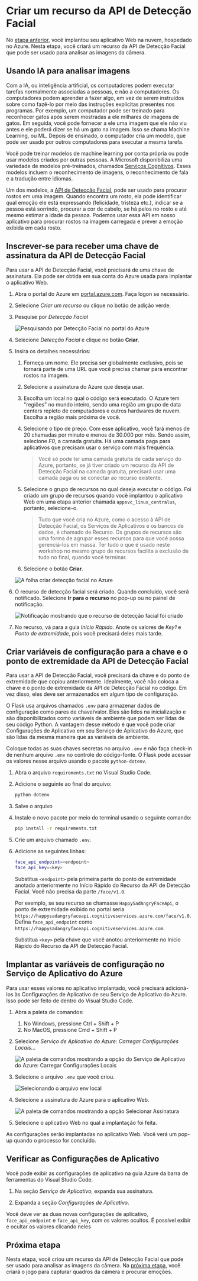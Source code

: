 # <a name="create-a-face-api-resource"></a>Criar um recurso da API de Detecção Facial

No [etapa anterior](./DeployTheWebAppToTheCloud.md), você implantou seu aplicativo Web na nuvem, hospedado no Azure. Nesta etapa, você criará um recurso da API de Detecção Facial que pode ser usado para analisar as imagens da câmera.

## <a name="using-ai-to-analyze-images"></a>Usando IA para analisar imagens

Com a IA, ou inteligência artificial, os computadores podem executar tarefas normalmente associadas a pessoas, e não a computadores. Os computadores podem aprender a fazer algo, em vez de serem instruídos sobre como fazê-lo por meio das instruções explícitas presentes nos programas. Por exemplo, um computador pode ser treinado para reconhecer gatos após serem mostradas a ele milhares de imagens de gatos. Em seguida, você pode fornecer a ele uma imagem que ele não viu antes e ele poderá dizer se há um gato na imagem. Isso se chama Machine Learning, ou ML. Depois de ensinado, o computador cria um modelo, que pode ser usado por outros computadores para executar a mesma tarefa.

Você pode treinar modelos de machine learning por conta própria ou pode usar modelos criados por outras pessoas. A Microsoft disponibiliza uma variedade de modelos pré-treinados, chamados [Serviços Cognitivos](https://azure.microsoft.com/services/cognitive-services/?WT.mc_id=hackwithazure-hackathon-cxa). Esses modelos incluem o reconhecimento de imagens, o reconhecimento de fala e a tradução entre idiomas.

Um dos modelos, a [API de Detecção Facial](https://azure.microsoft.com/services/cognitive-services/face/?WT.mc_id=hackwithazure-hackathon-cxa), pode ser usado para procurar rostos em uma imagem. Quando encontra um rosto, ela pode identificar qual emoção ele está expressando (felicidade, tristeza etc.), indicar se a pessoa está sorrindo, procurar a cor de cabelo, se há pelos no rosto e até mesmo estimar a idade da pessoa. Podemos usar essa API em nosso aplicativo para procurar rostos na imagem carregada e prever a emoção exibida em cada rosto.

## <a name="sign-up-for-a-face-api-subscription-key"></a>Inscrever-se para receber uma chave de assinatura da API de Detecção Facial

Para usar a API de Detecção Facial, você precisará de uma chave de assinatura. Ela pode ser obtida em sua conta do Azure usada para implantar o aplicativo Web.

1. Abra o portal do Azure em [portal.azure.com](https://portal.azure.com/?WT.mc_id=hackwithazure-hackathon-cxa). Faça logon se necessário.

1. Selecione *Criar um recurso* ou clique no botão de adição verde.

1. Pesquise por *Detecção Facial*
  
   ![Pesquisando por Detecção Facial no portal do Azure](../images/SelectFaceInAzure.png)

1. Selecione *Detecção Facial* e clique no botão **Criar**.

1. Insira os detalhes necessários:

   1. Forneça um nome. Ele precisa ser globalmente exclusivo, pois se tornará parte de uma URL que você precisa chamar para encontrar rostos na imagem.

   1. Selecione a assinatura do Azure que deseja usar.

   1. Escolha um local no qual o código será executado. O Azure tem "regiões" no mundo inteiro, sendo uma região um grupo de data centers repleto de computadores e outros hardwares de nuvem. Escolha a região mais próxima de você.

   1. Selecione o tipo de preço. Com esse aplicativo, você fará menos de 20 chamadas por minuto e menos de 30.000 por mês. Sendo assim, selecione *F0*, a camada gratuita. Há uma camada paga para aplicativos que precisam usar o serviço com mais frequência.

      > Você só pode ter uma camada gratuita de cada serviço do Azure, portanto, se já tiver criado um recurso da API de Detecção Facial na camada gratuita, precisará usar uma camada paga ou se conectar ao recurso existente.

   1. Selecione o grupo de recursos no qual deseja executar o código. Foi criado um grupo de recursos quando você implantou o aplicativo Web em uma etapa anterior chamada `appsvc_linux_centralus`, portanto, selecione-o.

      > Tudo que você cria no Azure, como o acesso à API de Detecção Facial, os Serviços de Aplicativos e os bancos de dados, é chamado de Recurso. Os grupos de recursos são uma forma de agrupar esses recursos para que você possa gerenciá-los em massa. Ter tudo o que é usado neste workshop no mesmo grupo de recursos facilita a exclusão de tudo no final, quando você terminar.

   1. Selecione o botão **Criar**.

   ![A folha criar detecção facial no Azure](../images/CreateFaceAzure.png)

1. O recurso de detecção facial será criado. Quando concluído, você será notificado. Selecione **Ir para o recurso** no pop-up ou no painel de notificação.
  
   ![Notificação mostrando que o recurso de detecção facial foi criado](../images/FaceCreated.png)

1. No recurso, vá para a guia *Início Rápido*. Anote os valores de *Key1* e *Ponto de extremidade*, pois você precisará deles mais tarde.

## <a name="create-configuration-variables-for-the-face-api-key-and-endpoint"></a>Criar variáveis de configuração para a chave e o ponto de extremidade da API de Detecção Facial

Para usar a API de Detecção Facial, você precisará da chave e do ponto de extremidade que copiou anteriormente. Idealmente, você não coloca a chave e o ponto de extremidade da API de Detecção Facial no código. Em vez disso, eles deve ser armazenados em algum tipo de configuração.

O Flask usa arquivos chamados `.env` para armazenar dados de configuração como pares de chave/valor. Eles são lidos na inicialização e são disponibilizados como variáveis de ambiente que podem ser lidas de seu código Python. A vantagem desse método é que você pode criar Configurações de Aplicativo em seu Serviço de Aplicativo do Azure, que são lidas da mesma maneira que as variáveis de ambiente.

Coloque todas as suas chaves secretas no arquivo `.env` e não faça check-in de nenhum arquivo `.env` no controle do código-fonte. O Flask pode acessar os valores nesse arquivo usando o pacote `python-dotenv`.

1. Abra o arquivo `requirements.txt` no Visual Studio Code.

1. Adicione o seguinte ao final do arquivo:

    ```python
    python-dotenv
    ```

1. Salve o arquivo

1. Instale o novo pacote por meio do terminal usando o seguinte comando:
  
    ```sh
    pip install -r requirements.txt
    ```

1. Crie um arquivo chamado `.env`.

1. Adicione as seguintes linhas:

   ```sh
   face_api_endpoint=<endpoint>
   face_api_key=<key>
   ```

   Substitua `<endpoint>` pela primeira parte do ponto de extremidade anotado anteriormente no Início Rápido do Recurso da API de Detecção Facial. Você não precisa da parte `/face/v1.0`.

   Por exemplo, se seu recurso se chamasse `HappySadAngryFaceApi`, o ponto de extremidade exibido no portal seria `https://happysadangryfaceapi.cognitiveservices.azure.com/face/v1.0`. Defina `face_api_endpoint` como `https://happysadangryfaceapi.cognitiveservices.azure.com`.

   Substitua `<key>` pela chave que você anotou anteriormente no Início Rápido do Recurso da API de Detecção Facial.

## <a name="deploy-the-configuration-variables-to-azure-app-service"></a>Implantar as variáveis de configuração no Serviço de Aplicativo do Azure

Para usar esses valores no aplicativo implantado, você precisará adicioná-los às Configurações de Aplicativo de seu Serviço de Aplicativo do Azure. Isso pode ser feito de dentro do Visual Studio Code.

1. Abra a paleta de comandos:
   1. No Windows, pressione Ctrl + Shift + P
   1. No MacOS, pressione Cmd + Shift + P

1. Selecione *Serviço de Aplicativo do Azure: Carregar Configurações Locais...*

   ![A paleta de comandos mostrando a opção do Serviço de Aplicativo do Azure: Carregar Configurações Locais](../images/UploadLocalSettings.png)

1. Selecione o arquivo `.env` que você criou.

   ![Selecionando o arquivo env local](../images/SelectEnvFile.png)

1. Selecione a assinatura do Azure para o aplicativo Web.
  
   ![A paleta de comandos mostrando a opção Selecionar Assinatura](../images/SelectDeploySubscription.png)

1. Selecione o aplicativo Web no qual a implantação foi feita.

As configurações serão implantadas no aplicativo Web. Você verá um pop-up quando o processo for concluído.

## <a name="verify-the-application-settings"></a>Verificar as Configurações de Aplicativo

Você pode exibir as configurações de aplicativo na guia Azure da barra de ferramentas do Visual Studio Code.

1. Na seção *Serviço de Aplicativo*, expanda sua assinatura.

1. Expanda a seção *Configurações de Aplicativo*.

Você deve ver as duas novas configurações de aplicativo, `face_api_endpoint` e `face_api_key`, com os valores ocultos. É possível exibir e ocultar os valores clicando neles

## <a name="next-step"></a>Próxima etapa

Nesta etapa, você criou um recurso da API de Detecção Facial que pode ser usado para analisar as imagens da câmera. Na [próxima etapa](./CheckTheEmotion.md), você criará o jogo para capturar quadros da câmera e procurar emoções.

